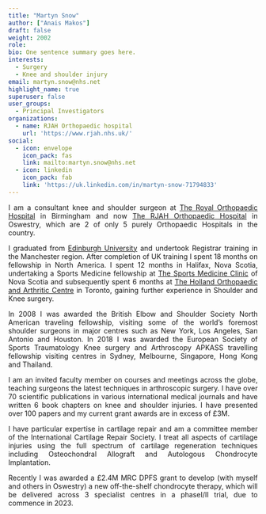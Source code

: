 ```yaml
---
title: "Martyn Snow"
author: ["Anais Makos"]
draft: false
weight: 2002
role: 
bio: One sentence summary goes here.
interests:
  - Surgery
  - Knee and shoulder injury
email: martyn.snow@nhs.net
highlight_name: true
superuser: false
user_groups:
  - Principal Investigators
organizations:
  - name: RJAH Orthopaedic hospital
    url: 'https://www.rjah.nhs.uk/'
social:
  - icon: envelope
    icon_pack: fas
    link: mailto:martyn.snow@nhs.net
  - icon: linkedin
    icon_pack: fab
    link: 'https://uk.linkedin.com/in/martyn-snow-71794833'
---
```

<style>
body {
text-align: justify}
</style>

I am a consultant knee and shoulder surgeon at [The Royal Orthopaedic Hospital](https://www.roh.nhs.uk/) in Birmingham and now [The RJAH Orthopaedic Hospital](https://www.rjah.nhs.uk/) in Oswestry, which are 2 of only 5 purely Orthopaedic Hospitals in the country.

I graduated from [Edinburgh University](https://www.ed.ac.uk/) and undertook Registrar training in the Manchester region. After completion of UK training I spent 18 months on fellowship in North America. I spent 12 months in Halifax, Nova Scotia, undertaking a Sports Medicine fellowship at [The Sports Medicine Clinic](https://www.arthritisandinjurycare.com/sport-medicine-halifax/) of Nova Scotia and subsequently spent 6 months at [The Holland Orthopaedic and Arthritic Centre](https://https://sunnybrook.ca/) in Toronto, gaining further experience in Shoulder and Knee surgery. 

In 2008 I was awarded the British Elbow and Shoulder Society North American traveling fellowship, visiting some of the world’s foremost shoulder surgeons in major centres such as New York, Los Angeles, San Antonio and Houston. In 2018 I was awarded the European Society of Sports Traumatology Knee surgery and Arthroscopy APKASS travelling fellowship visiting centres in Sydney, Melbourne, Singapore, Hong Kong and Thailand. 

I am an invited faculty member on courses and meetings across the globe, teaching surgeons the latest techniques in arthroscopic surgery. I have over 70 scientific publications in various international medical journals and have written 6 book chapters on knee and shoulder injuries. I have presented over 100 papers and my current grant awards are in excess of £3M. 

I have particular expertise in cartilage repair and am a committee member of the International Cartilage Repair Society. I treat all aspects of cartilage injuries using the full spectrum of cartilage regeneration techniques including Osteochondral Allograft and Autologous Chondrocyte Implantation.

Recently I was awarded a £2.4M MRC DPFS grant to develop (with myself and others in Oswestry) a new off-the-shelf chondrocyte therapy, which will be delivered across 3 specialist centres in a phaseI/II trial, due to commence in 2023.
